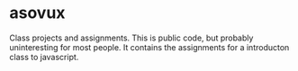 # asovux
Class projects and assignments.
This is public code, but probably uninteresting for most people.
It contains the assignments for a introducton class to javascript.